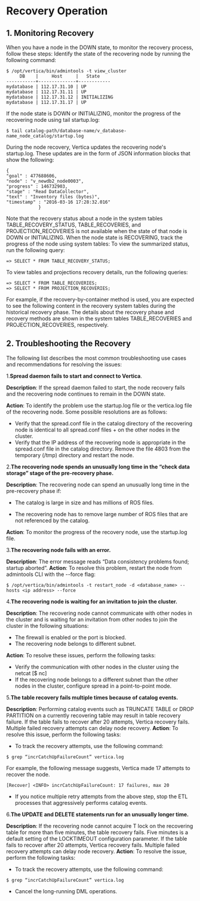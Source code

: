 # Recovery Operation
## 1. Monitoring Recovery
When you have a node in the DOWN state, to monitor the recovery process, follow these steps:
Identify the state of the recovering node by running the following command:
```
$ /opt/vertica/bin/admintools -t view_cluster
     DB    |     Host     |   State 
-----------+--------------+------------ 
mydatabase | 112.17.31.10 | UP
mydatabase | 112.17.31.11 | UP
mydatabase | 112.17.31.12 | INITIALIZING
mydatabase | 112.17.31.17 | UP 
```
If the node state is DOWN or INITIALIZING, monitor the progress of the recovering node using tail startup.log:
```
$ tail catalog-path/database-name/v_database-name_node_catalog/startup.log  
```
During the node recovery, Vertica updates the recovering node's startup.log. These updates are in the form of JSON information blocks that show the following:

```
{
"goal" : 477688606,
"node" : "v_newdb2_node0003",
"progress" : 146732903,
"stage" : "Read DataCollector",
"text" : "Inventory files (bytes)",
"timestamp" : "2016-03-16 17:28:32.016"
			}
```
Note that the recovery status about a node in the system tables TABLE_RECOVERY_STATUS, TABLE_RECOVERIES, and PROJECTION_RECOVERIES is not available when the state of that node is DOWN or INITIALIZING.
When the node state is RECOVERING, track the progress of the node using system tables:
To view the summarized status, run the following query:
```
=> SELECT * FROM TABLE_RECOVERY_STATUS;
```

To view tables and projections recovery details, run the following queries:
```
=> SELECT * FROM TABLE_RECOVERIES;
=> SELECT * FROM PROJECTION_RECOVERIES;
```

For example, if the recovery-by-container method is used, you are expected to see the following content in the recovery system tables during the historical recovery phase. The details about the recovery phase and recovery methods are shown in the system tables TABLE_RECOVERIES and PROJECTION_RECOVERIES, respectively.

## 2. Troubleshooting the Recovery
The following list describes the most common troubleshooting use cases and recommendations for resolving the issues:

1.**Spread daemon fails to start and connect to Vertica**.

**Description**: If the spread daemon failed to start, the node recovery fails and the recovering node continues to remain in the DOWN state.

**Action**: To identify the problem use the startup.log file or the vertica.log file of the recovering node. Some possible resolutions are as follows:

+ Verify that the spread.conf file in the catalog directory of the recovering node is identical to all spread.conf files + on the other nodes in the cluster.
+ Verify that the IP address of the recovering node is appropriate in the spread.conf file in the catalog directory.
Remove the file 4803 from the temporary (/tmp) directory and restart the node.

2.**The recovering node spends an unusually long time in the “check data storage” stage of the pre-recovery phase.**

**Description**: The recovering node can spend an unusually long time in the pre-recovery phase if:

+ The catalog is large in size and has millions of ROS files.

+ The recovering node has to remove large number of ROS files that are not referenced by the catalog.

**Action**: To monitor the progress of the recovery node, use the startup.log file.

3.**The recovering node fails with an error.**

**Description**: The error message reads “Data consistency problems found; startup aborted”.
**Action**: To resolve this problem, restart the node from admintools CLI with the --force flag:

```
$ /opt/vertica/bin/admintools -t restart_node -d <database_name> --hosts <ip address> --force
```

4.**The recovering node is waiting for an invitation to join the cluster.**

**Description**: The recovering node cannot communicate with other nodes in the cluster and is waiting for an invitation from other nodes to join the cluster in the following situations:

+ The firewall is enabled or the port is blocked.
+ The recovering node belongs to different subnet.

**Action**: To resolve these issues, perform the following tasks:

+ Verify the communication with other nodes in the cluster using the netcat [$ nc]
+ If the recovering node belongs to a different subnet than the other nodes in the cluster, configure spread in a point-to-point mode.

5.**The table recovery fails multiple times because of catalog events.**

**Description**: Performing catalog events such as TRUNCATE TABLE or DROP PARTITION on a currently recovering table may result in table recovery failure.
If the table fails to recover after 20 attempts, Vertica recovery fails. Multiple failed recovery attempts can delay node recovery.
**Action**: To resolve this issue, perform the following tasks:

+ To track the recovery attempts, use the following command:

```
$ grep “incrCatchUpFailureCount” vertica.log
```

For example, the following message suggests, Vertica made 17 attempts to recover the node.

```
[Recover] <INFO> incrCatchUpFailureCount: 17 failures, max 20
```

+ If you notice multiple retry attempts from the above step, stop the ETL processes that aggressively performs catalog events.

6.**The UPDATE and DELETE statements run for an unusually longer time.**

**Description**: If the recovering node cannot acquire T lock on the recovering table for more than five minutes, the table recovery fails. Five minutes is a default setting of the LOCKTIMEOUT configuration parameter.
If the table fails to recover after 20 attempts, Vertica recovery fails. Multiple failed recovery attempts can delay node recovery.
**Action**: To resolve the issue, perform the following tasks:

+ To track the recovery attempts, use the following command:

```
$ grep “incrCatchUpFailureCount” vertica.log
```

+ Cancel the long-running DML operations.